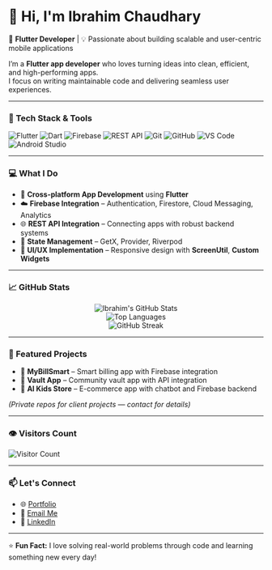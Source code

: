 # 👋 Hi, I'm Ibrahim Chaudhary  

🚀 **Flutter Developer** | 💡 Passionate about building scalable and user-centric mobile applications  

I’m a **Flutter app developer** who loves turning ideas into clean, efficient, and high-performing apps.  
I focus on writing maintainable code and delivering seamless user experiences.  

---

### 🧰 Tech Stack & Tools
![Flutter](https://img.shields.io/badge/Flutter-%2302569B.svg?style=for-the-badge&logo=Flutter&logoColor=white)
![Dart](https://img.shields.io/badge/Dart-%230175C2.svg?style=for-the-badge&logo=dart&logoColor=white)
![Firebase](https://img.shields.io/badge/Firebase-%23039BE5.svg?style=for-the-badge&logo=firebase)
![REST API](https://img.shields.io/badge/REST%20API-%23000000.svg?style=for-the-badge&logo=postman&logoColor=white)
![Git](https://img.shields.io/badge/Git-%23F05033.svg?style=for-the-badge&logo=git&logoColor=white)
![GitHub](https://img.shields.io/badge/GitHub-%23121011.svg?style=for-the-badge&logo=github&logoColor=white)
![VS Code](https://img.shields.io/badge/VS%20Code-%23007ACC.svg?style=for-the-badge&logo=visual-studio-code&logoColor=white)
![Android Studio](https://img.shields.io/badge/Android%20Studio-%233DDC84.svg?style=for-the-badge&logo=android-studio&logoColor=white)

---

### 💻 What I Do
- 📱 **Cross-platform App Development** using **Flutter**  
- ☁️ **Firebase Integration** – Authentication, Firestore, Cloud Messaging, Analytics  
- 🌐 **REST API Integration** – Connecting apps with robust backend systems  
- 🧠 **State Management** – GetX, Provider, Riverpod  
- 🎨 **UI/UX Implementation** – Responsive design with **ScreenUtil**, **Custom Widgets**

---

### 📈 GitHub Stats
<div align="center">

![Ibrahim's GitHub Stats](https://github-readme-stats.vercel.app/api?username=ibrahimkhalid9922&show_icons=true&theme=tokyonight&count_private=true)  
![Top Languages](https://github-readme-stats.vercel.app/api/top-langs/?username=ibrahimkhalid9922&layout=compact&theme=tokyonight)  
![GitHub Streak](https://github-readme-streak-stats.herokuapp.com/?user=ibrahimkhalid9922&theme=tokyonight)

</div>

---

### 🌟 Featured Projects
- 🔹 **MyBillSmart** – Smart billing app with Firebase integration  
- 🔹 **Vault App** – Community vault app with API integration  
- 🔹 **AI Kids Store** – E-commerce app with chatbot and Firebase backend  

*(Private repos for client projects — contact for details)*

---

### 👁️ Visitors Count
![Visitor Count](https://komarev.com/ghpvc/?username=ibrahimkhalid9922&color=blue&style=for-the-badge)

---

### 📫 Let's Connect
- 🌐 [Portfolio](https://ibrahimkhalid-portfolio.netlify.app/)  
- 📧 [Email Me](mailto:seeibrahimch7@gmail.com)  
- 💼 [LinkedIn](https://www.linkedin.com/in/ibrahim-chaudhary-37a4b21b5/)  

---

⭐ **Fun Fact:** I love solving real-world problems through code and learning something new every day!
